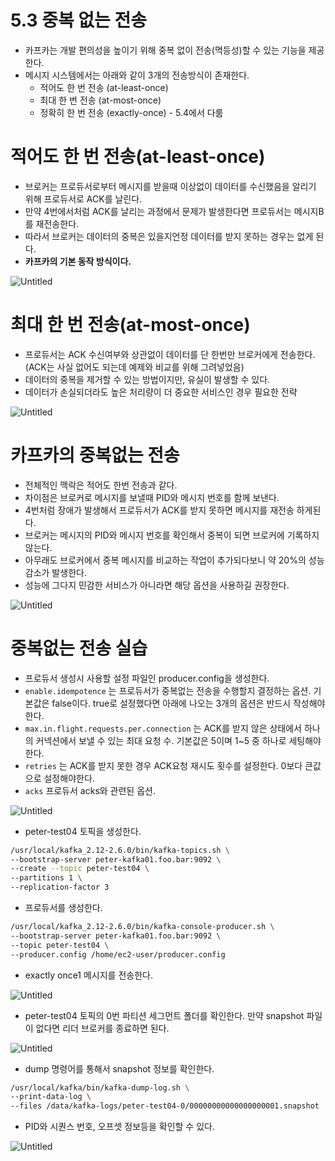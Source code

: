 # 5.3 중복 없는 전송

- 카프카는 개발 편의성을 높이기 위해 중복 없이 전송(멱등성)할 수 있는 기능을 제공한다.
- 메시지 시스템에서는 아래와 같이 3개의 전송방식이 존재한다.
    - 적어도 한 번 전송 (at-least-once)
    - 최대 한 번 전송 (at-most-once)
    - 정확히 한 번 전송 (exactly-once) - 5.4에서 다룸

# 적어도 한 번 전송(at-least-once)

- 브로커는 프로듀서로부터 메시지를 받을때 이상없이 데이터를 수신했음을 알리기 위해 프로듀서로 ACK를 날린다.
- 만약 4번에서처럼 ACK를 날리는 과정에서 문제가 발생한다면 프로듀서는 메시지B를 재전송한다.
- 따라서 브로커는 데이터의 중복은 있을지언정 데이터를 받지 못하는 경우는 없게 된다.
- **카프카의 기본 동작 방식이다.**

![Untitled](./images/5-3/Untitled.png)

# 최대 한 번 전송(at-most-once)

- 프로듀서는 ACK 수신여부와 상관없이 데이터를 단 한번만 브로커에게 전송한다.(ACK는 사실 없어도 되는데 예제와 비교를 위해 그려넣었음)
- 데이터의 중복을 제거할 수 있는 방법이지만, 유실이 발생할 수 있다.
- 데이터가 손실되더라도 높은 처리량이 더 중요한 서비스인 경우 필요한 전략

![Untitled](./images/5-3/Untitled%201.png)

# 카프카의 중복없는 전송

- 전체적인 맥락은 적어도 한번 전송과 같다.
- 차이점은 브로커로 메시지를 보낼때 PID와 메시지 번호를 함께 보낸다.
- 4번처럼 장애가 발생해서 프로듀서가 ACK를 받지 못하면 메시지를 재전송 하게된다.
- 브로커는 메시지의 PID와 메시지 번호를 확인해서 중복이 되면 브로커에 기록하지 않는다.
- 아무래도 브로커에서 중복 메시지를 비교하는 작업이 추가되다보니 약 20%의 성능 감소가 발생한다.
- 성능에 그다지 민감한 서비스가 아니라면 해당 옵션을 사용하길 권장한다.

![Untitled](./images/5-3/Untitled%202.png)

# 중복없는 전송 실습

- 프로듀서 생성시 사용할 설정 파일인 producer.config을 생성한다.
- `enable.idempotence` 는 프로듀서가 중복없는 전송을 수행할지 결정하는 옵션. 기본값은 false이다. true로 설정했다면 아래에 나오는 3개의 옵션은 반드시 작성해야한다.
- `max.in.flight.requests.per.connection` 는 ACK를 받지 않은 상태에서 하나의 커넥션에서 보낼 수 있는 최대 요청 수. 기본값은 5이며 1~5 중 하나로 세팅해야한다.
- `retries` 는 ACK를 받지 못한 경우 ACK요청 재시도 횟수를 설정한다. 0보다 큰값으로 설정해야한다.
- `acks` 프로듀서 acks와 관련된 옵션.

![Untitled](./images/5-3/Untitled%203.png)

- peter-test04 토픽을 생성한다.

```bash
/usr/local/kafka_2.12-2.6.0/bin/kafka-topics.sh \
--bootstrap-server peter-kafka01.foo.bar:9092 \
--create --topic peter-test04 \
--partitions 1 \
--replication-factor 3
```

- 프로듀서를 생성한다.

```bash
/usr/local/kafka_2.12-2.6.0/bin/kafka-console-producer.sh \
--bootstrap-server peter-kafka01.foo.bar:9092 \
--topic peter-test04 \
--producer.config /home/ec2-user/producer.config
```

- exactly once1 메시지를 전송한다.

![Untitled](./images/5-3/Untitled%204.png)

- peter-test04 토픽의 0번 파티션 세그먼트 폴더를 확인한다. 만약 snapshot 파일이 없다면 리더 브로커를 종료하면 된다.

![Untitled](./images/5-3/Untitled%205.png)

- dump 명령어를 통해서 snapshot 정보를 확인한다.

```bash
/usr/local/kafka/bin/kafka-dump-log.sh \
--print-data-log \
--files /data/kafka-logs/peter-test04-0/00000000000000000001.snapshot
```

- PID와 시퀀스 번호, 오프셋 정보등을 확인할 수 있다.

![Untitled](./images/5-3/Untitled%206.png)
